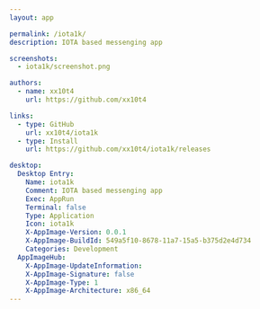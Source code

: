 ```yaml
---
layout: app

permalink: /iota1k/
description: IOTA based messenging app

screenshots:
  - iota1k/screenshot.png

authors:
  - name: xx10t4
    url: https://github.com/xx10t4

links:
  - type: GitHub
    url: xx10t4/iota1k
  - type: Install
    url: https://github.com/xx10t4/iota1k/releases

desktop:
  Desktop Entry:
    Name: iota1k
    Comment: IOTA based messenging app
    Exec: AppRun
    Terminal: false
    Type: Application
    Icon: iota1k
    X-AppImage-Version: 0.0.1
    X-AppImage-BuildId: 549a5f10-8678-11a7-15a5-b375d2e4d734
    Categories: Development
  AppImageHub:
    X-AppImage-UpdateInformation: 
    X-AppImage-Signature: false
    X-AppImage-Type: 1
    X-AppImage-Architecture: x86_64
---
```

